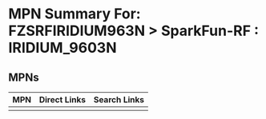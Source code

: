 



# MPN Summary For: FZSRFIRIDIUM963N > SparkFun-RF : IRIDIUM_9603N

## MPNs
  

|MPN|Direct Links|Search Links|
| :--- | :--- | :--- |
||||
